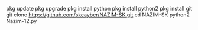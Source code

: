 pkg update 
pkg upgrade 
pkg install python 
pkg install python2 
pkg install git 
git clone https://github.com/skcayber/NAZIM-SK.git
cd NAZIM-SK
python2 Nazim-12.py
